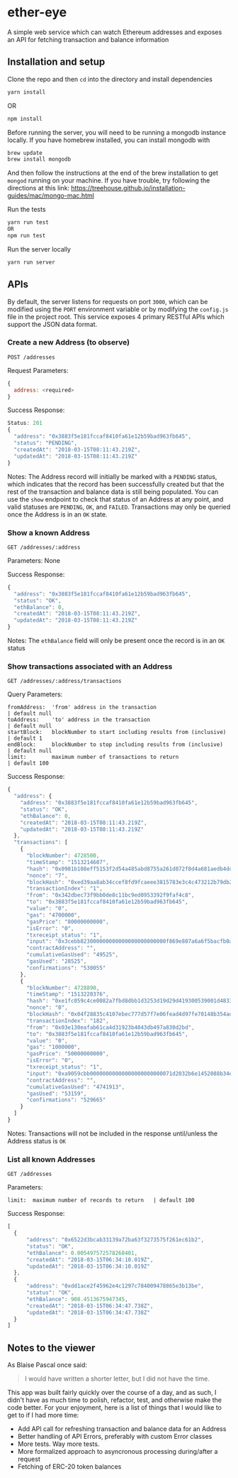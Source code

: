 # ether-eye
A simple web service which can watch Ethereum addresses and exposes an API for fetching transaction and balance information

## Installation and setup
Clone the repo and then `cd` into the directory and install dependencies
  ```bash
  yarn install
  ```
  OR
  ```bash
  npm install
  ```

Before running the server, you will need to be running a mongodb instance locally. If you have homebrew installed, you can install mongodb with
  ```bash
  brew update
  brew install mongodb
  ```
And then follow the instructions at the end of the brew installation to get `mongod` running on your machine. If you have trouble, try following the directions at this link:  https://treehouse.github.io/installation-guides/mac/mongo-mac.html

Run the tests
  ```bash
  yarn run test
  OR
  npm run test
  ```
  
Run the server locally
  ```bash
  yarn run server
  ```

## APIs
By default, the server listens for requests on port `3000`, which can be modified using the `PORT` environment variable or by modifying the `config.js` file in the project root. This service exposes 4 primary RESTful APIs which support the JSON data format.

### Create a new Address (to observe)
`POST /addresses`

Request Parameters:
  ```javascript
  {
    address: <required>
  }
  ```

Success Response:
  ```javascript
  Status: 201
  {
    "address": "0x3883f5e181fccaf8410fa61e12b59bad963fb645",
    "status": "PENDING",
    "createdAt": "2018-03-15T08:11:43.219Z",
    "updatedAt": "2018-03-15T08:11:43.219Z"
  }
  ```
Notes:
  The Address record will initially be marked with a `PENDING` status, which indicates that the record has been successfully created but that the rest of the transaction and balance data is still being populated. You can use the `show` endpoint to check that status of an Address at any point, and valid statuses are `PENDING`, `OK`, and `FAILED`. Transactions may only be queried once the Address is in an `OK` state.

### Show a known Address
`GET /addresses/:address`

Parameters: None

Success Response:
  ```javascript
  {
    "address": "0x3883f5e181fccaf8410fa61e12b59bad963fb645",
    "status": "OK",
    "ethBalance": 0,
    "createdAt": "2018-03-15T08:11:43.219Z",
    "updatedAt": "2018-03-15T08:11:43.219Z"
  }
  ```

Notes:
  The `ethBalance` field will only be present once the record is in an `OK` status

### Show transactions associated with an Address
`GET /addresses/:address/transactions`

Query Parameters:
  ```
  fromAddress:  'from' address in the transaction                       | default null
  toAddress:    'to' address in the transaction                         | default null
  startBlock:   blockNumber to start including results from (inclusive) | default 1
  endBlock:     blockNumber to stop including results from (inclusive)  | default null
  limit:        maximum number of transactions to return                | default 100
 ```

Success Response:
  ```javascript
  {
    "address": {
      "address": "0x3883f5e181fccaf8410fa61e12b59bad963fb645",
      "status": "OK",
      "ethBalance": 0,
      "createdAt": "2018-03-15T08:11:43.219Z",
      "updatedAt": "2018-03-15T08:11:43.219Z"
    },
    "transactions": [
      {
        "blockNumber": 4728500,
        "timeStamp": "1513214607",
        "hash": "0x0981b108eff5153f2d54a485abd8755a261d872f8d4a681aedb4dd17cb92e0ae",
        "nonce": "7",
        "blockHash": "0xed39aa8ab34ccef8fd9fcaeee3815783e3c4c473212b79db2d034d6134029a42",
        "transactionIndex": "1",
        "from": "0x342dbec73f9bb0de8c11bc9ed0953392f9faf4c8",
        "to": "0x3883f5e181fccaf8410fa61e12b59bad963fb645",
        "value": "0",
        "gas": "4700000",
        "gasPrice": "80000000000",
        "isError": "0",
        "txreceipt_status": "1",
        "input": "0x3cebb823000000000000000000000000f869e807a6a6f5bacfb0ab21d167e2b41a96be04",
        "contractAddress": "",
        "cumulativeGasUsed": "49525",
        "gasUsed": "28525",
        "confirmations": "530055"
      },
      {
        "blockNumber": 4728890,
        "timeStamp": "1513220376",
        "hash": "0xe1fc059c4ce0082a7fbd8dbb1d3253d19d29d419300539001d4833cfd54260dc",
        "nonce": "0",
        "blockHash": "0x04f28835c4107ebec777d57f7e06fead4d97fe70148b354ad70189c7f40f88b5",
        "transactionIndex": "182",
        "from": "0x03e130eafab61ca4d31923b4043db497a830d2bd",
        "to": "0x3883f5e181fccaf8410fa61e12b59bad963fb645",
        "value": "0",
        "gas": "1000000",
        "gasPrice": "50000000000",
        "isError": "0",
        "txreceipt_status": "1",
        "input": "0xa9059cbb00000000000000000000000071d2032b6e1452088b34e149b16e51d66c6692370000000000000000000000000000000000000000000211654585005212800000",
        "contractAddress": "",
        "cumulativeGasUsed": "4741913",
        "gasUsed": "53159",
        "confirmations": "529665"
      }
    ]
  }
  ```

  Notes:
  Transactions will not be included in the response until/unless the Address status is `OK`

### List all known Addresses
`GET /addresses`

Parameters:
  ```
  limit:  maximum number of records to return   | default 100
  ```

Success Response:
  ```javascript
  [
    {
        "address": "0x6522d3bcab33139a72ba63f3273575f261ec61b2",
        "status": "OK",
        "ethBalance": 0.005497572578268401,
        "createdAt": "2018-03-15T06:34:10.019Z",
        "updatedAt": "2018-03-15T06:34:10.019Z"
    },
    {
        "address": "0xdd1ace2f45962e4c1297c784009478865e3b13be",
        "status": "OK",
        "ethBalance": 908.4513675947345,
        "createdAt": "2018-03-15T06:34:47.738Z",
        "updatedAt": "2018-03-15T06:34:47.738Z"
    }
  ]
  ```

## Notes to the viewer
As Blaise Pascal once said:
> I would have written a shorter letter, but I did not have the time.

This app was built fairly quickly over the course of a day, and as such, I didn't have as much time to polish, refactor, test, and otherwise make the code better. For your enjoyment, here is a list of things that I would like to get to if I had more time:
 * Add API call for refreshing transaction and balance data for an Address
 * Better handling of API Errors, preferably with custom Error classes
 * More tests. Way more tests.
 * More formalized approach to asyncronous processing during/after a request
 * Fetching of ERC-20 token balances
